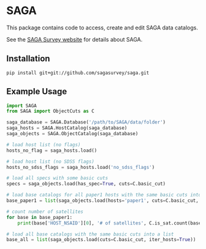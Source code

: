 SAGA
====

This package contains code to access, create and edit SAGA data catalogs.

See the [SAGA Survey website](http://sagasurvey.org/) for details about SAGA.

## Installation

    pip install git+git://github.com/sagasurvey/saga.git


## Example Usage

```python
import SAGA
from SAGA import ObjectCuts as C

saga_database = SAGA.Database('/path/to/SAGA/data/folder')
saga_hosts = SAGA.HostCatalog(saga_database)
saga_objects = SAGA.ObjectCatalog(saga_database)

# load host list (no flags)
hosts_no_flag = saga_hosts.load()

# load host list (no SDSS flags)
hosts_no_sdss_flags = saga_hosts.load('no_sdss_flags')

# load all specs with some basic cuts
specs = saga_objects.load(has_spec=True, cuts=C.basic_cut)

# load base catalogs for all paper1 hosts with the same basic cuts into a list:
base_paper1 = list(saga_objects.load(hosts='paper1', cuts=C.basic_cut, iter_hosts=True))

# count number of satellites
for base in base_paper1:
    print(base['HOST_NSAID'][0], '# of satellites', C.is_sat.count(base))

# load all base catalogs with the same basic cuts into a list
base_all = list(saga_objects.load(cuts=C.basic_cut, iter_hosts=True))
```

